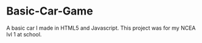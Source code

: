 # Basic-Car-Game
A basic car I made in HTML5 and Javascript. This project was for my NCEA lvl 1 at school.
